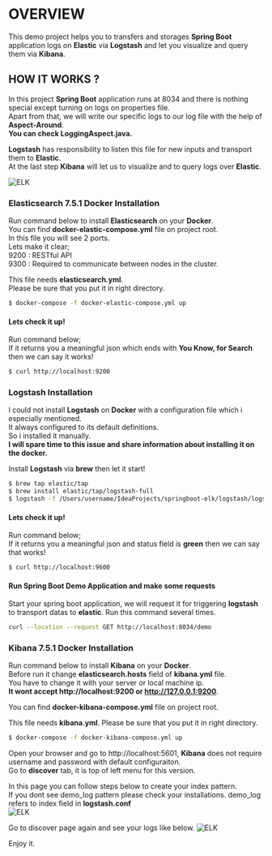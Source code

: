 # OVERVIEW
This demo project helps you to transfers and storages **Spring Boot** application logs on **Elastic** via **Logstash** and let you visualize and query them via **Kibana**.


## HOW IT WORKS ? 
In this project **Spring Boot** application runs at 8034 and there is nothing special except turning on logs on properties file.      
Apart from that, we will write our specific logs to our log file with the help of **Aspect-Around**.  
**You can check LoggingAspect.java.** 

**Logstash** has responsibility to listen this file for new inputs and transport them to **Elastic**.  
At the last step **Kibana** will let us to visualize and to query logs over **Elastic**.

![ELK](https://github.com/mehmetoguzhanuzun/springboot-elk/blob/master/elk-architecture.png?raw=true)

### Elasticsearch 7.5.1 Docker Installation
Run command below to install **Elasticsearch** on your **Docker**.  
You can find **docker-elastic-compose.yml** file on project root.  
In this file you will see 2 ports.  
Lets make it clear;  
9200 : RESTful API  
9300 : Required to communicate between nodes in the cluster.  

This file needs **elasticsearch.yml**.  
Please be sure that you put it in right directory.  
```bash
$ docker-compose -f docker-elastic-compose.yml up
```

#### Lets check it up!
Run command below;  
If it returns you a meaningful json which ends with **You Know, for Search** then we can say it works!   
```bash
$ curl http://localhost:9200
```

### Logstash Installation
I could not install **Logstash** on **Docker** with a configuration file which i especially mentioned.  
It always configured to its default definitions.  
So i installed it manually.   
**I will spare time to this issue and share information about installing it on the docker.**  

Install **Logstash** via **brew** then let it start!  
```bash
$ brew tap elastic/tap
$ brew install elastic/tap/logstash-full
$ logstash -f /Users/username/IdeaProjects/springboot-elk/logstash/logstash.conf
```

#### Lets check it up!
Run command below;  
If it returns you a meaningful json and status field is **green** then we can say that works!   
```bash
$ curl http://localhost:9600
```

#### Run Spring Boot Demo Application and make some requests
Start your spring boot application, we will request it for triggering **logstash** to transport datas to **elastic**.
Run this command several times.
```bash
curl --location --request GET http://localhost:8034/demo
```

### Kibana 7.5.1 Docker Installation
Run command below to install **Kibana** on your **Docker**.  
Before run it change **elasticsearch.hosts** field of **kibana.yml** file.     
You have to change it with your server or local machine ip.  
**It wont accept http://localhost:9200 or http://127.0.0.1:9200**.  
 
You can find **docker-kibana-compose.yml** file on project root. 
 
This file needs **kibana.yml**. Please be sure that you put it in right directory.  
```bash
$ docker-compose -f docker-kibana-compose.yml up
``` 
Open your browser and go to http://localhost:5601, **Kibana** does not require username and password with default configuraiton.    
Go to **discover** tab, it is top of left menu for this version.

In this page you can follow steps below to create your index pattern.  
If you dont see demo_log pattern please check your installations.
demo_log refers to index field in **logstash.conf**  
![ELK](https://github.com/mehmetoguzhanuzun/springboot-elk/blob/master/kibana-index-pattern.gif?raw=true)

Go to discover page again and see your logs like below.
![ELK](https://github.com/mehmetoguzhanuzun/springboot-elk/blob/master/kibana-log-view.gif?raw=true)

Enjoy it.







